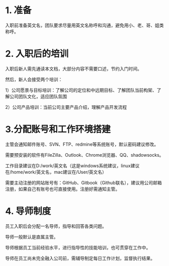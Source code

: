 # 1. 准备

入职前准备英文名，团队要求尽量用英文名称呼和沟通，避免用小、老、哥、姐类称呼。

# 2. 入职后的培训

入职后新人需先通读本文档，大部分内容不需要口述，节约入门时间。

然后，新人会接受两个培训：

1）公司愿景与目标培训：了解公司的定位和中远期目标、了解团队当前构架、了解公司团队文化，适应团队氛围

2）公司产品培训：当前公司主要产品介绍，理解产品开发流程

# 3.分配账号和工作环境搭建

主管会通知邮件账号、SVN、FTP、redmine等系统账号，默认密码建议修改。

需要预安装的软件有FileZilla、Outlook、Chrome浏览器、QQ、shadowsocks。

工作目录建议在D:/work/英文名（这是windows系统建议，linux建议在/home/work/英文名，mac建议在/User/英文名）

需要主动注册的网站账号有：GitHub、Gitbook（Github联名），建议用公司邮箱注册，如果自己有账号也可直接使用。注册好需通知主管。



# 4. 导师制度

员工入职后会分配一名导师，指导和回答各类问题。

导师一般默认是直属主管。

导师根据员工当前经验水平，进行指导性的技能培训，也可贯穿在工作中。

导师在员工尚未完全融入公司前，需辅导制定每日工作计划，监督执行结果。

